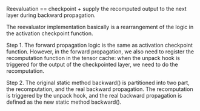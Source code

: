 


Reevaluation == checkpoint + supply the recomputed output to the next layer during backward propagation. 

The reevaluator implementation basically is a rearrangement of the logic in the activation checkpoint function.

Step 1. The forward propagation logic is the same as activation checkpoint function. However, in the forward propagation, we also need to register the recomputation function in the tensor cache: when the unpack hook is triggered for the output of the checkpointed layer, we need to do the recomputation.

Step 2. The original static method backward() is partitioned into two part, the recomputation, and the real backward propagation. The recomputation is triggered by the unpack hook, and the real backward propagation is defined as the new static method backward().